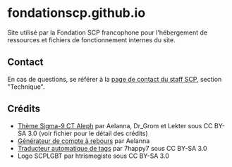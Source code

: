 # fondationscp.github.io

Site utilisé par la Fondation SCP francophone pour l'hébergement de ressources et fichiers de fonctionnement internes du site.

## Contact

En cas de questions, se référer à la [page de contact du staff SCP](http://fondationscp.fr/contact), section "Technique".

## Crédits

* [Thème Sigma-9 CT Aleph](https://github.com/FondationSCP/fondationscp.github.io/blob/main/theme/sigma9.css) par Aelanna, Dr_Grom et Lekter sous CC BY-SA 3.0 (voir fichier pour le détail des crédits)
* [Générateur de compte à rebours](https://fondationscp.github.io/outils/chronometre-suppression.html) par Aelanna
* [Traducteur automatique de tags](https://fondationscp.github.io/outils/traducteur-tags.html) par 7happy7 sous CC BY-SA 3.0
* Logo SCPLGBT par htrismegiste sous CC BY-SA 3.0
